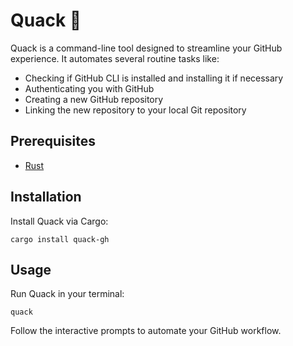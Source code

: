 # Quack 🦆

Quack is a command-line tool designed to streamline your GitHub experience. It automates several routine tasks like:

- Checking if GitHub CLI is installed and installing it if necessary
- Authenticating you with GitHub
- Creating a new GitHub repository
- Linking the new repository to your local Git repository

## Prerequisites

- [Rust](https://rust-lang.org/)

## Installation

Install Quack via Cargo:

```
cargo install quack-gh
```

## Usage

Run Quack in your terminal:

```
quack
```

Follow the interactive prompts to automate your GitHub workflow.

